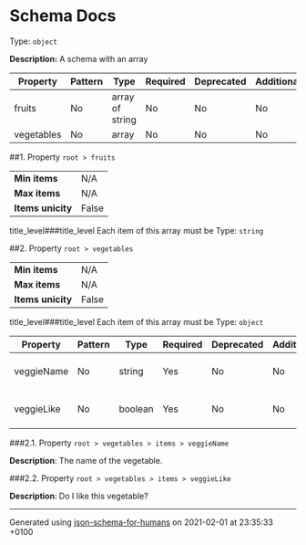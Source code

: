 # Schema Docs
Type: `object`

**Description:** A schema with an array

| Property | Pattern | Type | Required | Deprecated | Additional | Description |
| -------- | ------- | ---- | -------- | ---------- | ---------- | ----------- |
|fruits|No|array of string|No|No| No||
|vegetables|No|array|No|No| No||

##<a name="fruits"></a>1.  Property `root > fruits`

<table>
 	<tr>
    <td><b>Min items</b></td>
    <td>N/A</td>
 	</tr>
	<tr>
    <td><b>Max items</b></td>
    <td>N/A</td>
	</tr>
	<tr>
    <td><b>Items unicity</b></td>
    <td>False</td>
 	</tr>
</table>

title_level###title_level Each item of this array must be
Type: `string`

##<a name="vegetables"></a>2.  Property `root > vegetables`

<table>
 	<tr>
    <td><b>Min items</b></td>
    <td>N/A</td>
 	</tr>
	<tr>
    <td><b>Max items</b></td>
    <td>N/A</td>
	</tr>
	<tr>
    <td><b>Items unicity</b></td>
    <td>False</td>
 	</tr>
</table>

title_level###title_level Each item of this array must be
Type: `object`

| Property | Pattern | Type | Required | Deprecated | Additional | Description |
| -------- | ------- | ---- | -------- | ---------- | ---------- | ----------- |
|veggieName|No|string|Yes|No| No|The name of the vegetable.|
|veggieLike|No|boolean|Yes|No| No|Do I like this vegetable?|

###<a name="vegetables_items_veggieName"></a>2.1.  Property `root > vegetables > items > veggieName`

**Description**:  The name of the vegetable.

###<a name="vegetables_items_veggieLike"></a>2.2.  Property `root > vegetables > items > veggieLike`

**Description**:  Do I like this vegetable?

----------------------------------------------------------------------------------------------------------------------------
Generated using [json-schema-for-humans](https://github.com/coveooss/json-schema-for-humans) on 2021-02-01 at 23:35:33 +0100